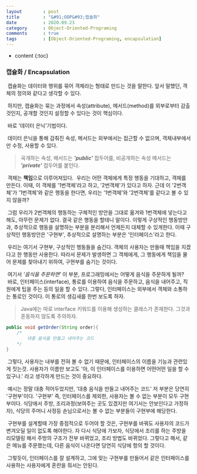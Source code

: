 ```yaml
---
layout        : post
title         : "&#91;OOP&#93;캡슐화"
date          : 2020.09.23
category      : Object-Oriented-Programing
comments      : true
tags          : [Object-Oriented-Programing, encapsulation]
---
```


* content
{:toc}

### 캡슐화 / Encapsulation

&nbsp;캡슐화는 데이터와 행위를 묶어 객체라는 형태로 만드는 것을 말한다. 앞서 말했던, 객체의 정의와 같다고 생각할 수 있다.

&nbsp;하지만, 캡슐화는 묶는 과정에서 속성(attribute), 메서드(method)를 외부로부터 감출 것인지, 공개할 것인지 설정할 수 있다는 것이 핵심이다.

&nbsp;바로 '데이터 은닉'기법이다.

&nbsp;데이터 은닉을 통해 감춰진 속성, 메서드는 외부에서는 접근할 수 없으며, 객체내부에서만 수정, 사용할 수 있다.

> 곡개하는 속성, 메서드는 _**'public'**_ 접두어를, 비공개하는 속성 메서드는  _**'private'**_ 접두어를 붙인다. 

&nbsp;객체는 **책임**으로 이루어져있다.
&nbsp;우리는 어떤 객체에게 특정 행동을 기대하고, 객체를 만든다. 이때, 이 객체를 '1번객체'라고 하고, '2번객체'가 있다고 하자. 근데 이 '2번객체'가 '1번객체'와 같은 행동을 한다면, 우리는 '1번객체'와 '2번객체'를 같다고 볼 수 있지 않을까? 

&nbsp;그럼 우리가 2번객체의 행동하는 구체적인 방안을 그대로 옮겨와 1번객체에 넣는다고 해도, 아무런 문제가 없다. 결국 같은 행동을 할테니 말이다. 이렇게 구상적인 행동방안과,  추상적으로 행동을 설명하는 부분을 분리해서 언제든지 대체할 수 있게한다. 이때 구상적인 행동방안은 '구현부', 추상적으로 설명하는 부분은 '인터페이스'라고 한다.

&nbsp;우리는 여기서 구현부, 구상적인 행동들을 숨긴다. 객체의 사용자는 만들때 책임을 지겠다고 한 행동만 사용한다. 따라서 문제가 발생하면 그 객체에게, 그 행동에게 책임을 물어 문제를 찾아내기 위하여, 구현부를 숨기는 것이다.

&nbsp;여기서 _'음식을 주문하면'_ 이 부분, 프로그래밍에서는 어떻게 음식을 주문하게 될까?
&nbsp;바로, 인터페이스(interface), 통로를 이용하여 음식을 주문하고, 음식을 내어주고, 직원에게 팁을 주는 등의 일을 할 수 있다. 그렇다, 인터페이스는 외부에서 객체와 소통하는 통로인 것이다. 이 통로의 생김새를 한번 보도록 하자.

>  Java에는 따로 interface 키워드를 이용해 생성하는 클래스가 존재한다. 그것과 혼동하지 않도록 주의하자. 

```java
public void getOrder(String order){
	/*
		대충 음식을 만들고 내어주는 코드
	*/
}
```

&nbsp;그렇다, 사용자는 내부를 전혀 볼 수 없기 때문에, 인터페이스의 이름을 기능과 관련있게 짓는것. 사용자가 이름만 보고도 '아, 이 인터페이스를 이용하면 어떤어떤 일을 할 수 있구나.' 라고 생각하게 만드는 것이 중요하다.

&nbsp;예시는 정말 대충 적어두었지만, '대충 음식을 만들고 내어주는 코드' 저 부분은 당연히 '구현부'이다. '구현부' 즉, 인터페이스를 제외한, 사용자는 볼 수 없는 부분이 모두 구현부이다. 식당에서 주방, 조리과정(보여주는 곳도 있겠지만 여기서는 안보인다고 가정하자), 식당의 주머니 사정등 손님으로서는 볼 수 없는 부분들이 구현부에 해당한다.

&nbsp;구현부를 설계할때 가장 중점적으로 두어야 할 것은, 구현부를 바꿔도 사용자의 코드가 변겨오딜 일이 없도록 해야한다. 자 다시 식당에 가보자, 식당에서 조리를 하는 주방을 리모델링 해서 주방의 구조가 전부 바뀌었고, 조리 방법도 바뀌었다. 그렇다고 해서, 같은 메뉴를 주문했는데, 다른 음식이 나온다면 당연히 식당에 항의 할 것이다.

&nbsp;그렇듯이, 인터페이스를 잘 설계하고, 그에 맞는 구현부를 만들어서 같은 인터페이스를 사용하는 사용자에게 혼란을 줘서는 안된다.

